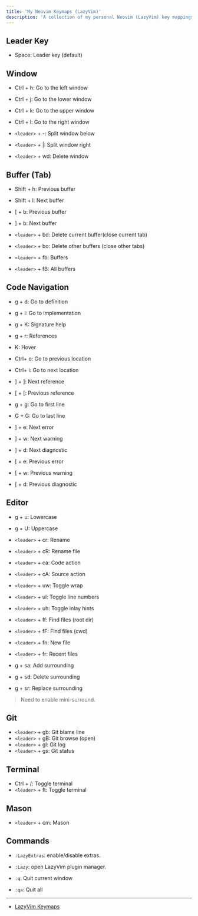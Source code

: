 ```yaml
---
title: 'My Neovim Keymaps (LazyVim)'
description: 'A collection of my personal Neovim (LazyVim) key mappings for efficient coding.'
---
```


## Leader Key

- Space: Leader key (default)

## Window

- Ctrl + h: Go to the left window
- Ctrl + j: Go to the lower window
- Ctrl + k: Go to the upper window
- Ctrl + l: Go to the right window

- `<leader>` + -: Split window below
- `<leader>` + |: Split window right
- `<leader>` + wd: Delete window

## Buffer (Tab)

- Shift + h: Previous buffer
- Shift + l: Next buffer
- [ + b: Previous buffer
- ] + b: Next buffer

- `<leader>` + bd: Delete current buffer(close current tab)
- `<leader>` + bo: Delete other buffers (close other tabs)

- `<leader>` + fb: Buffers
- `<leader>` + fB: All buffers

## Code Navigation

- g + d: Go to definition
- g + I: Go to implementation
- g + K: Signature help
- g + r: References
- K: Hover

- Ctrl+ o: Go to previous location
- Ctrl+ i: Go to next location

- ] + ]: Next reference
- [ + [: Previous reference

- g + g: Go to first line
- G + G: Go to last line

- ] + e: Next error
- ] + w: Next warning
- ] + d: Next diagnostic
- [ + e: Previous error
- [ + w: Previous warning
- [ + d: Previous diagnostic

## Editor

- g + u: Lowercase
- g + U: Uppercase

- `<leader>` + cr: Rename
- `<leader>` + cR: Rename file
- `<leader>` + ca: Code action
- `<leader>` + cA: Source action

- `<leader>` + uw: Toggle wrap
- `<leader>` + ul: Toggle line numbers
- `<leader>` + uh: Toggle inlay hints

- `<leader>` + ff: Find files (root dir)
- `<leader>` + fF: Find files (cwd)
- `<leader>` + fn: New file
- `<leader>` + fr: Recent files

- g + sa: Add surrounding
- g + sd: Delete surrounding
- g + sr: Replace surrounding

> Need to enable mini-surround.

## Git

- `<leader>` + gb: Git blame line
- `<leader>` + gB: Git browse (open)
- `<leader>` + gl: Git log
- `<leader>` + gs: Git status

## Terminal

- Ctrl + /: Toggle terminal
- `<leader>` + ft: Toggle terminal

## Mason

- `<leader>` + cm: Mason

## Commands

- `:LazyExtras`: enable/disable extras.
- `:Lazy`: open LazyVim plugin manager.

- `:q`: Quit current window
- `:qa`: Quit all

---

- [LazyVim Keymaps](https://www.lazyvim.org/keymaps)

